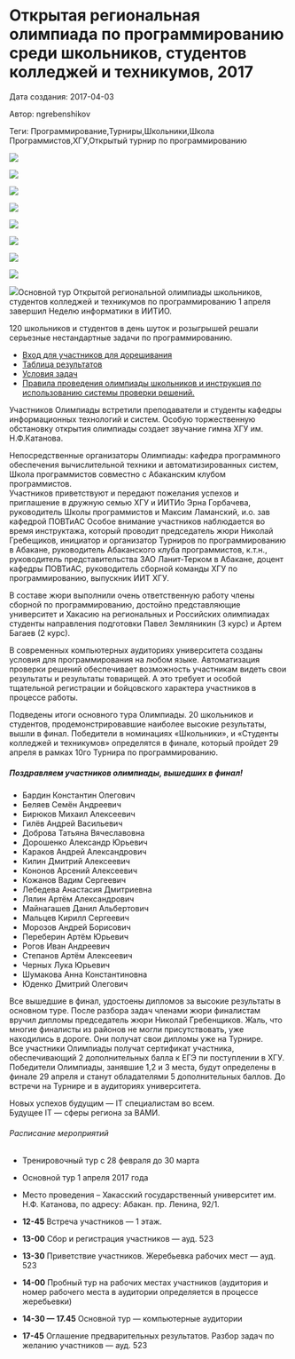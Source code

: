 # Открытая региональная олимпиада по программированию среди школьников, студентов колледжей и техникумов, 2017

Дата создания: 2017-04-03

Автор: ngrebenshikov

Теги: Программирование,Турниры,Школьники,Школа Программистов,ХГУ,Открытый турнир по программированию

 ![](../images/028a06a677.jpg)

 ![](../images/3bc8349f23.jpg)

 ![](../images/3587a48518.jpg)

 ![](../images/dec20b5fa5.jpg)

 ![](../images/8fa350b4b0.jpg)

 ![](../images/ea03d2e634.jpg)

 ![](../images/c9222e9ba5.jpg)

 ![](../images/118b594e93.jpg)

 ![](../images/e8ef2dd8e7.jpg)Основной тур Открытой региональной олимпиады школьников, студентов колледжей и техникумов по программированию 1 апреля завершил Неделю информатики в ИИТИО.  
  
120 школьников и студентов в день шуток и розыгрышей решали серьезные нестандартные задачи по программированию.

- [Вход для участников для дорешивания](http://contest.lambda-calculus.ru/cgi-bin/new-client?contest_id=16&locale_id=1)
- [Таблица результатов](http://contest.lambda-calculus.ru/ejudge/000016/standings.html)
- [Условия задач](http://contest.lambda-calculus.ru/9a0a82fd361f4dd18750c5f5a8f592fd/statements-2017-school.pdf)
- [Правила проведения олимпиады школьников и инструкция по использованию системы проверки решений.](http://contest.lambda-calculus.ru/files/school-contest-rules-17.doc)

  
Участников Олимпиады встретили преподаватели и студенты кафедры информационных технологий и систем. Особую торжественную обстановку открытия олимпиады создает звучание гимна ХГУ им. Н.Ф.Катанова.   
  
Непосредственные организаторы Олимпиады: кафедра программного обеспечения вычислительной техники и автоматизированных систем, Школа программистов совместно с Абаканским клубом программистов.  
Участников приветствуют и передают пожелания успехов и приглашение в дружную семью ХГУ и ИИТИо Эрна Горбачева, руководитель Школы программистов и Максим Ламанский, и.о. зав кафедрой ПОВТиАС Особое внимание участников наблюдается во время инструктажа, который проводит председатель жюри Николай Гребещиков, инициатор и организатор Турниров по программированию в Абакане, руководитель Абаканского клуба программистов, к.т.н., руководитель представительства ЗАО Ланит-Терком в Абакане, доцент кафедры ПОВТиАС, руководитель сборной команды ХГУ по программированию, выпускник ИИТ ХГУ.  
  
В составе жюри выполнили очень ответственную работу члены сборной по программированию, достойно представляющие университет и Хакасию на региональных и Российских олимпиадах студенты направления подготовки Павел Земляникин (3 курс) и Артем Багаев (2 курс).  
  
В современных компьютерных аудиториях университета созданы условия для программирования на любом языке. Автоматизация проверки решений обеспечивает возможность участникам видеть свои результаты и результаты товарищей. А это требует и особой тщательной регистрации и бойцовского характера участников в процессе работы.  
  
Подведены итоги основного тура Олимпиады. 20 школьников и студентов, продемонстрировавшие наиболее высокие результаты, вышли в финал. Победители в номинациях «Школьники», и «Студенты колледжей и техникумов» определятся в финале, который пройдет 29 апреля в рамках 10го Турнира по программированию.   
  

##### Поздравляем участников олимпиады, вышедших в финал!
  

- Бардин Константин Олегович
- Беляев Семён Андреевич
- Бирюков Михаил Алексеевич
- Гилёв Андрей Васильевич
- Доброва Татьяна Вячеславовна
- Дорошенко Александр Юрьевич
- Караков Андрей Александрович
- Килин Дмитрий Алексеевич
- Кононов Арсений Алексеевич
- Кожанов Вадим Сергеевич
- Лебедева Анастасия Дмитриевна
- Лялин Артём Александрович
- Майнагашев Данил Альбертович
- Мальцев Кирилл Сергеевич
- Морозов Андрей Борисович
- Переберин Артём Юрьевич
- Рогов Иван Андреевич
- Степанов Артём Алексеевич
- Черных Лука Юрьевич
- Шумакова Анна Константиновна
- Юденко Дмитрий Олегович

  
Все вышедшие в финал, удостоены дипломов за высокие результаты в основном туре. После разбора задач членами жюри финалистам вручил дипломы председатель жюри Николай Гребенщиков. Жаль, что многие финалисты из районов не могли присутствовать, уже находились в дороге. Они получат свои дипломы уже на Турнире.  
Все участники Олимпиады получат сертификат участника, обеспечивающий 2 дополнительных балла к ЕГЭ пи поступлении в ХГУ. Победители Олимпиады, занявшие 1,2 и 3 места, будут определены в финале 29 апреля и станут обладателями 5 дополнительных баллов. До встречи на Турнире и в аудиториях университета.  
  
Новых успехов будущим — IT специалистам во всем.   
Будущее IT — сферы региона за ВАМИ.  
  

###### Расписание мероприятий
  

- Тренировочный тур с 28 февраля до 30 марта
- Основной тур 1 апреля 2017 года
- Место проведения – Хакасский государственный университет им. Н.Ф. Катанова, по адресу: Абакан. пр. Ленина, 92/1.

  

- **12-45** Встреча участников — 1 этаж.
- **13-00** Сбор и регистрация участников — ауд. 523
- **13-30** Приветствие участников. Жеребьевка рабочих мест — ауд. 523
- **14-00** Пробный тур на рабочих местах участников (аудитория и номер рабочего места в аудитории определяется в процессе жеребьевки)
- **14-30 — 17.45** Основной тур — компьютерные аудитории
- **17-45** Оглашение предварительных результатов. Разбор задач по желанию участников — ауд. 523

